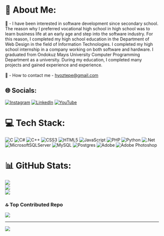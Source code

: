 # 💫 About Me:
🌳 - I have been interested in software development since secondary school. The reason why I preferred vocational high school in high school was to learn business life at an early age and step into the software industry. For this reason, I completed my high school education in the Department of Web Design in the field of Information Technologies. I completed my high school internship in a company working on both software and hardware. I graduated from Ondokuz Mayıs University Computer Programming Department as a university. During my education, I completed many projects and gained experience and experience.<br><br>
📧 - How to contact me - hyoztepe@gmail.com


## 🌐 Socials:
[![Instagram](https://img.shields.io/badge/Instagram-%23E4405F.svg?logo=Instagram&logoColor=white)](https://instagram.com/yigitztp) [![LinkedIn](https://img.shields.io/badge/LinkedIn-%230077B5.svg?logo=linkedin&logoColor=white)](https://linkedin.com/in/hyoztepe) [![YouTube](https://img.shields.io/badge/YouTube-%23FF0000.svg?logo=YouTube&logoColor=white)](https://youtube.com/@hyoztepe61) 

# 💻 Tech Stack:
![C](https://img.shields.io/badge/c-%2300599C.svg?style=for-the-badge&logo=c&logoColor=white) ![C#](https://img.shields.io/badge/c%23-%23239120.svg?style=for-the-badge&logo=csharp&logoColor=white) ![C++](https://img.shields.io/badge/c++-%2300599C.svg?style=for-the-badge&logo=c%2B%2B&logoColor=white) ![CSS3](https://img.shields.io/badge/css3-%231572B6.svg?style=for-the-badge&logo=css3&logoColor=white) ![HTML5](https://img.shields.io/badge/html5-%23E34F26.svg?style=for-the-badge&logo=html5&logoColor=white) ![JavaScript](https://img.shields.io/badge/javascript-%23323330.svg?style=for-the-badge&logo=javascript&logoColor=%23F7DF1E) ![PHP](https://img.shields.io/badge/php-%23777BB4.svg?style=for-the-badge&logo=php&logoColor=white) ![Python](https://img.shields.io/badge/python-3670A0?style=for-the-badge&logo=python&logoColor=ffdd54) ![.Net](https://img.shields.io/badge/.NET-5C2D91?style=for-the-badge&logo=.net&logoColor=white) ![MicrosoftSQLServer](https://img.shields.io/badge/Microsoft%20SQL%20Server-CC2927?style=for-the-badge&logo=microsoft%20sql%20server&logoColor=white) ![MySQL](https://img.shields.io/badge/mysql-4479A1.svg?style=for-the-badge&logo=mysql&logoColor=white) ![Postgres](https://img.shields.io/badge/postgres-%23316192.svg?style=for-the-badge&logo=postgresql&logoColor=white) ![Adobe](https://img.shields.io/badge/adobe-%23FF0000.svg?style=for-the-badge&logo=adobe&logoColor=white) ![Adobe Photoshop](https://img.shields.io/badge/adobe%20photoshop-%2331A8FF.svg?style=for-the-badge&logo=adobe%20photoshop&logoColor=white)
# 📊 GitHub Stats:
![](https://github-readme-stats.vercel.app/api?username=HYOZTEPE&theme=dark&hide_border=false&include_all_commits=false&count_private=false)<br/>
![](https://github-readme-streak-stats.herokuapp.com/?user=HYOZTEPE&theme=dark&hide_border=false)<br/>
![](https://github-readme-stats.vercel.app/api/top-langs/?username=HYOZTEPE&theme=dark&hide_border=false&include_all_commits=false&count_private=false&layout=compact)

### 🔝 Top Contributed Repo
![](https://github-contributor-stats.vercel.app/api?username=HYOZTEPE&limit=5&theme=dark&combine_all_yearly_contributions=true)

---
[![](https://visitcount.itsvg.in/api?id=HYOZTEPE&icon=0&color=3)](https://visitcount.itsvg.in)

<!-- Proudly created with GPRM ( https://gprm.itsvg.in ) -->
